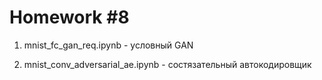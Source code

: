# Homework #8

1. mnist_fc_gan_req.ipynb - условный GAN

2. mnist_conv_adversarial_ae.ipynb - состязательный автокодировщик